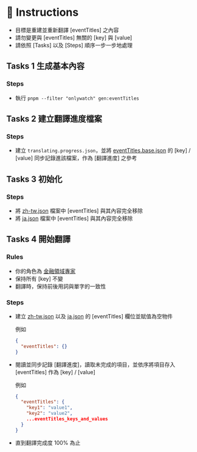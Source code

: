 [eventTitles.base.json]: ../../@apps/onlywatch.tw/src/features/i18n/eventTitles.base.json
[zh-tw.json]: ../../@apps/onlywatch.tw/src/features/i18n/locales/zh-tw.json
[ja.json]: ../../@apps/onlywatch.tw/src/features/i18n/locales/ja.json

# 💬 Instructions

- 目標是重建並重新翻譯 [eventTitles] 之內容
- 請勿變更與 [eventTitles] 無關的 [key] 與 [value]
- 請依照 [Tasks] 以及 [Steps] 順序一步一步地處理

## Tasks 1 生成基本內容

### Steps

- 執行 `pnpm --filter "onlywatch" gen:eventTitles`

## Tasks 2 建立翻譯進度檔案

### Steps

- 建立 `translating.progress.json`，並將 [eventTitles.base.json] 的 [key] / [value] 同步記錄進該檔案，作為 [翻譯進度] 之參考

## Tasks 3 初始化

### Steps

- 將 [zh-tw.json] 檔案中 [eventTitles] 與其內容完全移除
- 將 [ja.json] 檔案中 [eventTitles] 與其內容完全移除

## Tasks 4 開始翻譯

### Rules

- 你的角色為 [金融領域專家](../roles/finance.md)
- 保持所有 [key] 不變
- 翻譯時，保持前後用詞與單字的一致性

### Steps

- 建立 [zh-tw.json] 以及 [ja.json] 的 [eventTitles] 欄位並賦值為空物件

  例如

  ```json
  {
    "eventTitles": {}
  }
  ```

- 閱讀並同步記錄 [翻譯進度]，讀取未完成的項目，並依序將項目存入 [eventTitles] 作為 [key] / [value]

  例如

  ```json
  {
    "eventTitles": {
      "key1": "value1",
      "key2": "value2",
      ...eventTitles_keys_and_values
    }
  }
  ```

- 直到翻譯完成度 100% 為止

